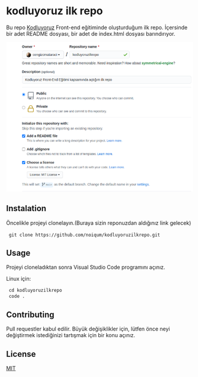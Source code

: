 # kodluyoruz ilk repo

Bu repo [Kodluyoruz](https://kodluyoruz.org) Front-end eğitiminde oluşturduğum ilk repo. İçersinde bir adet README dosyası, bir adet de index.html dosyası barındırıyor.

![proje resmi](https://github.com/Kodluyoruz/taskforce/blob/main/git/odev1/figures/github.png)

## Instalation

Öncelikle projeyi clonelayın.(Buraya sizin reponuzdan aldığınız link gelecek)

` git clone https://github.com/noiqum/kodluyoruzilkrepo.git`

## Usage

Projeyi cloneladıktan sonra Visual Studio Code programını açınız.

Linux için:

```
 cd kodluyoruzilkrepo
 code .
```

## Contributing

Pull requestler kabul edilir. Büyük değişiklikler için, lütfen önce neyi değiştirmek istediğinizi tartışmak için bir konu açınız.

## License

[MIT](https://choosealicense.com/licenses/mit/)



